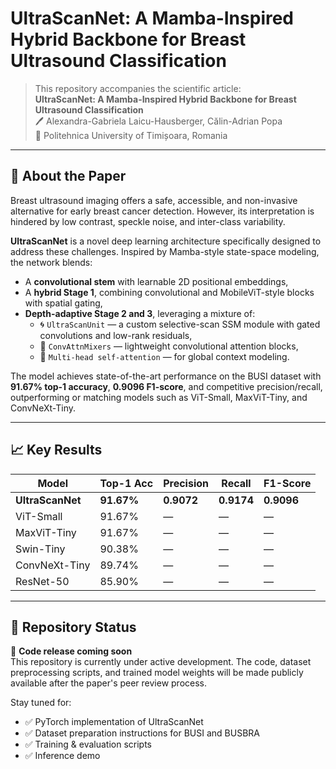 # UltraScanNet: A Mamba-Inspired Hybrid Backbone for Breast Ultrasound Classification

> This repository accompanies the scientific article:  
> **UltraScanNet: A Mamba-Inspired Hybrid Backbone for Breast Ultrasound Classification**  
> 🖊 Alexandra-Gabriela Laicu-Hausberger, Călin-Adrian Popa  
> 📍 Politehnica University of Timișoara, Romania  
---

## 🧠 About the Paper

Breast ultrasound imaging offers a safe, accessible, and non-invasive alternative for early breast cancer detection. However, its interpretation is hindered by low contrast, speckle noise, and inter-class variability.

**UltraScanNet** is a novel deep learning architecture specifically designed to address these challenges. Inspired by Mamba-style state-space modeling, the network blends:

- A **convolutional stem** with learnable 2D positional embeddings,
- A **hybrid Stage 1**, combining convolutional and MobileViT-style blocks with spatial gating,
- **Depth-adaptive Stage 2 and 3**, leveraging a mixture of:
  - 🌀 `UltraScanUnit` — a custom selective-scan SSM module with gated convolutions and low-rank residuals,
  - 🔄 `ConvAttnMixers` — lightweight convolutional attention blocks,
  - 🧠 `Multi-head self-attention` — for global context modeling.

The model achieves state-of-the-art performance on the BUSI dataset with **91.67% top-1 accuracy**, **0.9096 F1-score**, and competitive precision/recall, outperforming or matching models such as ViT-Small, MaxViT-Tiny, and ConvNeXt-Tiny.

---

## 📈 Key Results

| Model              | Top-1 Acc | Precision | Recall | F1-Score |
|-------------------|-----------|-----------|--------|----------|
| **UltraScanNet**   | **91.67%** | **0.9072** | **0.9174** | **0.9096** |
| ViT-Small          | 91.67%    | —         | —      | —        |
| MaxViT-Tiny        | 91.67%    | —         | —      | —        |
| Swin-Tiny          | 90.38%    | —         | —      | —        |
| ConvNeXt-Tiny      | 89.74%    | —         | —      | —        |
| ResNet-50          | 85.90%    | —         | —      | —        |

---

## 🚧 Repository Status

📢 **Code release coming soon**  
This repository is currently under active development. The code, dataset preprocessing scripts, and trained model weights will be made publicly available after the paper's peer review process.

Stay tuned for:
- ✅ PyTorch implementation of UltraScanNet  
- ✅ Dataset preparation instructions for BUSI and BUSBRA  
- ✅ Training & evaluation scripts  
- ✅ Inference demo 




